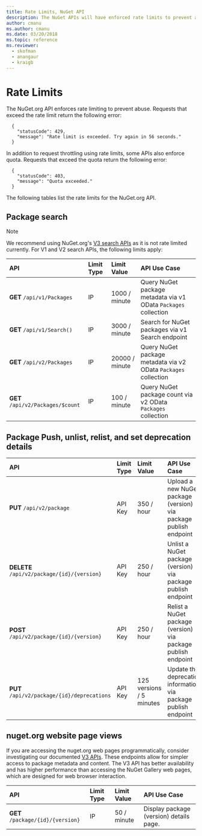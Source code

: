 ```yaml
---
title: Rate Limits, NuGet API
description: The NuGet APIs will have enforced rate limits to prevent abuse.
author: cmanu
ms.author: cmanu
ms.date: 03/20/2018
ms.topic: reference
ms.reviewer: 
  - skofman
  - anangaur
  - kraigb
---
```


# Rate Limits

The NuGet.org API enforces rate limiting to prevent abuse. Requests that exceed the rate limit return the following error: 

  ~~~
    {
      "statusCode": 429,
      "message": "Rate limit is exceeded. Try again in 56 seconds."
    }
  ~~~

In addition to request throttling using rate limits, some APIs also enforce quota. Requests that exceed the quota return the following error:

  ~~~
    {
      "statusCode": 403,
      "message": "Quota exceeded."
    }
  ~~~

The following tables list the rate limits for the NuGet.org API.

## Package search

> [!Note]
> We recommend using NuGet.org's [V3 search APIs](search-query-service-resource.md) as it is not rate limited currently. For V1 and V2 search APIs, the following limits apply:

| API | Limit Type | Limit Value | API Use Case |
|:---|:---|:---|:---|
**GET** `/api/v1/Packages` | IP | 1000 / minute | Query NuGet package metadata via v1 OData `Packages` collection |
**GET** `/api/v1/Search()` | IP | 3000 / minute | Search for NuGet packages via v1 Search endpoint | 
**GET** `/api/v2/Packages` | IP | 20000 / minute | Query NuGet package metadata via v2 OData `Packages` collection | 
**GET** `/api/v2/Packages/$count` | IP | 100 / minute | Query NuGet package count via v2 OData `Packages` collection | 

## Package Push, unlist, relist, and set deprecation details

| API | Limit Type | Limit Value | API Use Case | 
|:---|:---|:---|:--- |
**PUT** `/api/v2/package` | API Key | 350 / hour | Upload a new NuGet package (version) via package publish endpoint 
**DELETE** `/api/v2/package/{id}/{version}` | API Key | 250 / hour | Unlist a NuGet package (version) via package publish endpoint 
**POST** `/api/v2/package/{id}/{version}` | API Key | 250 / hour | Relist a NuGet package (version) via package publish endpoint
**PUT** `/api/v2/package/{id}/deprecations` | API Key | 125 versions / 5 minutes | Update the deprecation information via package publish endpoint

## nuget.org website page views

If you are accessing the nuget.org web pages programmatically, consider investigating our documented [V3 APIs](overview.md). These endpoints allow for simpler access to package metadata and content. The V3 API has better availability and has higher performance than accessing the NuGet Gallery web pages, which are designed for web browser interaction.

| API | Limit Type | Limit Value | API Use Case | 
|:---|:---|:---|:--- |
**GET** `/package/{id}/{version}` | IP | 50 / minute | Display package (version) details page. 
